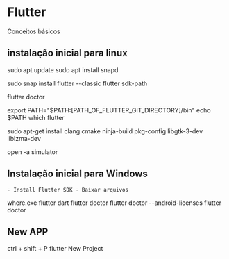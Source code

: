# Flutter
Conceitos básicos

## instalação inicial para linux

sudo apt update
sudo apt install snapd

sudo snap install flutter --classic
flutter sdk-path

flutter doctor

export PATH="$PATH:[PATH_OF_FLUTTER_GIT_DIRECTORY]/bin"
echo $PATH
which flutter

sudo apt-get install clang cmake ninja-build pkg-config libgtk-3-dev liblzma-dev

open -a simulator

## Instalação inicial para Windows

    - Install Flutter SDK - Baixar arquivos
where.exe flutter dart
flutter doctor
flutter doctor --android-licenses
flutter doctor

## New APP
ctrl + shift + P
flutter New Project